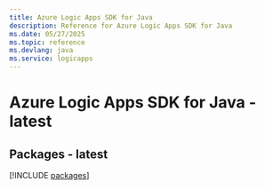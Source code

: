 ```yaml
---
title: Azure Logic Apps SDK for Java
description: Reference for Azure Logic Apps SDK for Java
ms.date: 05/27/2025
ms.topic: reference
ms.devlang: java
ms.service: logicapps
---
```

# Azure Logic Apps SDK for Java - latest
## Packages - latest
[!INCLUDE [packages](logic-apps-index.md)]